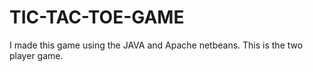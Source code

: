 # TIC-TAC-TOE-GAME
I made this game using the JAVA and Apache netbeans. This is the two player game.
